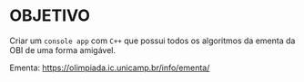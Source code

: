 # OBJETIVO
Criar um `console app` com `C++` que possui todos os algoritmos da ementa da OBI de uma forma amigável.

Ementa: https://olimpiada.ic.unicamp.br/info/ementa/
